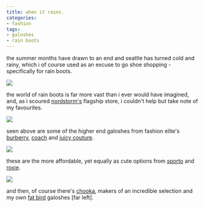 ```yaml
---
title: when it rains.
categories:
- fashion
tags:
- galoshes
- rain boots
---
```


the summer months have drawn to an end and seattle has turned cold and rainy, which i of course used as an excuse to go shoe shopping - specifically for rain boots.

![](/blog/old-uploads/2008/11/rain_001.jpg)

the world of rain boots is far more vast than i ever would have imagined, and, as i scoured [nordstorm's](http://nordstrom.com/) flagship store, i couldn't help but take note of my favourites.

![](/blog/old-uploads/2008/11/rain_002.jpg)

seen above are some of the higher end galoshes from fashion elite's [burberry](http://www.burberryusaonline.com/), [coach](http://www.coach.com/) and [juicy couture](http://www.juicycouture.com/).

![](/blog/old-uploads/2008/11/rain_003.jpg)

these are the more affordable, yet equally as cute options from [sporto](http://www.piperlime.com/browse/categorySearch.do?cid=19944) and [roxie](http://www.roxy.com/).

![](/blog/old-uploads/2008/11/rain_004.jpg)

and then, of course there's [chooka](http://www.chookaboot.com/), makers of an incredible selection and my own [fat bird](http://www.chookaboot.com/products/rainboots/fatbirddots.html) galoshes [far left].
